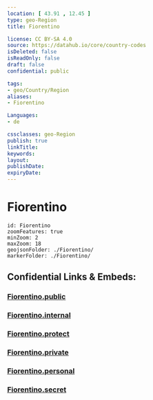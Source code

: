 ```yaml
---
location: [ 43.91 , 12.45 ] 
type: geo-Region
title: Fiorentino

license: CC BY-SA 4.0
source: https://datahub.io/core/country-codes
isDeleted: false
isReadOnly: false
draft: false
confidential: public

tags:
- geo/Country/Region
aliases:
- Fiorentino

Languages:
- de

cssclasses: geo-Region
publish: true
linkTitle: 
keywords: 
layout: 
publishDate: 
expiryDate: 
---
```


# Fiorentino

```leaflet
id: Fiorentino
zoomFeatures: true 
minZoom: 2 
maxZoom: 18
geojsonFolder: ./Fiorentino/
markerFolder: ./Fiorentino/
```


## Confidential Links & Embeds: 

### [Fiorentino.public](/_public/\Earth\Continent\Europe\Europe~South\San_Marino\Castelli~San_MarinoFiorentino.public.md) 

### [Fiorentino.internal](/_internal/\Earth\Continent\Europe\Europe~South\San_Marino\Castelli~San_MarinoFiorentino.internal.md) 

### [Fiorentino.protect](/_protect/\Earth\Continent\Europe\Europe~South\San_Marino\Castelli~San_MarinoFiorentino.protect.md) 

### [Fiorentino.private](/_private/\Earth\Continent\Europe\Europe~South\San_Marino\Castelli~San_MarinoFiorentino.private.md) 

### [Fiorentino.personal](/_personal/\Earth\Continent\Europe\Europe~South\San_Marino\Castelli~San_MarinoFiorentino.personal.md) 

### [Fiorentino.secret](/_secret/\Earth\Continent\Europe\Europe~South\San_Marino\Castelli~San_MarinoFiorentino.secret.md)


